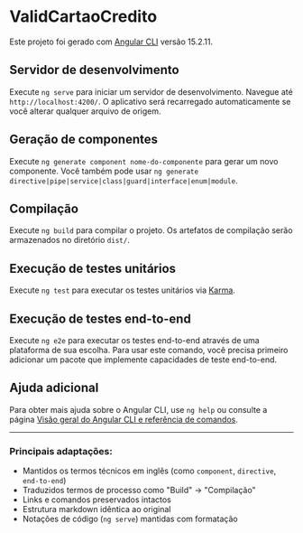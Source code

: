 # ValidCartaoCredito

Este projeto foi gerado com [Angular CLI](https://github.com/angular/angular-cli) versão 15.2.11.

## Servidor de desenvolvimento

Execute `ng serve` para iniciar um servidor de desenvolvimento. Navegue até `http://localhost:4200/`. O aplicativo será recarregado automaticamente se você alterar qualquer arquivo de origem.

## Geração de componentes

Execute `ng generate component nome-do-componente` para gerar um novo componente. Você também pode usar `ng generate directive|pipe|service|class|guard|interface|enum|module`.

## Compilação

Execute `ng build` para compilar o projeto. Os artefatos de compilação serão armazenados no diretório `dist/`.

## Execução de testes unitários

Execute `ng test` para executar os testes unitários via [Karma](https://karma-runner.github.io).

## Execução de testes end-to-end

Execute `ng e2e` para executar os testes end-to-end através de uma plataforma de sua escolha. Para usar este comando, você precisa primeiro adicionar um pacote que implemente capacidades de teste end-to-end.

## Ajuda adicional

Para obter mais ajuda sobre o Angular CLI, use `ng help` ou consulte a página [Visão geral do Angular CLI e referência de comandos](https://angular.io/cli).

---

### Principais adaptações:
- Mantidos os termos técnicos em inglês (como `component`, `directive`, `end-to-end`)
- Traduzidos termos de processo como "Build" → "Compilação"
- Links e comandos preservados intactos
- Estrutura markdown idêntica ao original
- Notações de código (`ng serve`) mantidas com formatação